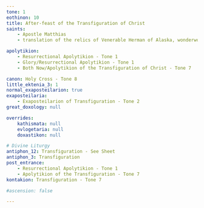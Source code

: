```yaml
---
tone: 1
eothinon: 10 
title: After-feast of the Transfiguration of Christ
saints:
    - Apostle Matthias
    - translation of the relics of Venerable Herman of Alaska, wonderworker of America

apolytikion:
    - Resurrectional Apolytikion - Tone 1
    - Glory/Resurrectional Apolytikion - Tone 1
    - Both Now/Apolytikion of the Transfiguration of Christ - Tone 7

canon: Holy Cross - Tone 8
little_ektenia_3: 1
normal_exaposteilarion: true
exaposteilaria:
    - Exaposteilarion of Transfiguration - Tone 2
great_doxology: null

overrides:
    kathismata: null
    evlogetaria: null
    doxastikon: null

# Divine Liturgy
antiphon_12: Transfiguration - See Sheet
antiphon_3: Transfiguration
post_entrance:
    - Resurrectional Apolytikion - Tone 1
    - Apolytikion of the Transfiguration - Tone 7
kontakion: Transfiguration - Tone 7

#ascension: false

---
```


